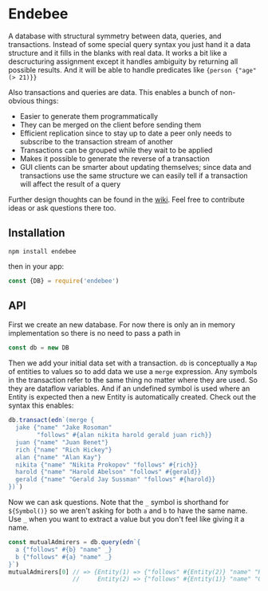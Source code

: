 # Endebee

A database with structural symmetry between data, queries, and transactions. Instead of some special query syntax you just hand it a data structure and it fills in the blanks with real data. It works a bit like a descructuring assignment except it handles ambiguity by returning all possible results. And it will be able to handle predicates like `{person {"age" (> 21)}}`

Also transactions and queries are data. This enables a bunch of non-obvious things:

- Easier to generate them programmatically
- They can be merged on the client before sending them
- Efficient replication since to stay up to date a peer only needs to subscribe to the transaction stream of   another
- Transactions can be grouped while they wait to be applied
- Makes it possible to generate the reverse of a transaction
- GUI clients can be smarter about updating themselves; since data and transactions use the same structure we can easily tell if a transaction will affect the result of a query

Further design thoughts can be found in the [wiki](//www.notion.so/LT2Fafkqw4tEQ). Feel free to contribute ideas or ask questions there too.

## Installation

`npm install endebee`

then in your app:

```js
const {DB} = require('endebee')
```

## API

First we create an new database. For now there is only an in memory implementation so there is no need to pass a path in

```js
const db = new DB
```

Then we add your initial data set with a transaction. `db` is conceptually a `Map` of entities to values so to add data we use a `merge` expression. Any symbols in the transaction refer to the same thing no matter where they are used. So they are dataflow variables. And if an undefined symbol is used where an Entity is expected then a new Entity is automatically created. Check out the syntax this enables:

```js
db.transact(edn`(merge {
  jake {"name" "Jake Rosoman"
        "follows" #{alan nikita harold gerald juan rich}}
  juan {"name" "Juan Benet"}
  rich {"name" "Rich Hickey"}
  alan {"name" "Alan Kay"}
  nikita {"name" "Nikita Prokopov" "follows" #{rich}}
  harold {"name" "Harold Abelson" "follows" #{gerald}}
  gerald {"name" "Gerald Jay Sussman" "follows" #{harold}}
})`)
```

Now we can ask questions. Note that the `_` symbol is shorthand for `${Symbol()}` so we aren't asking for both `a` and `b` to have the same name. Use `_` when you want to extract a value but you don't feel like giving it a name.

```js
const mutualAdmirers = db.query(edn`{
  a {"follows" #{b} "name" _}
  b {"follows" #{a} "name" _}
}`)
mutualAdmirers[0] // => {Entity(1) => {"follows" #{Entity(2)} "name" "Harold Abelson"}
                  //     Entity(2) => {"follows" #{Entity(1)} "name" "Gerald Jay Sussman"}}
```
